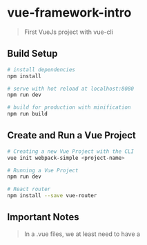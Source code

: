 # vue-framework-intro

> First VueJs project with vue-cli

## Build Setup

``` bash
# install dependencies
npm install

# serve with hot reload at localhost:8080
npm run dev

# build for production with minification
npm run build
```

## Create and Run a Vue Project

``` bash
# Creating a new Vue Project with the CLI
vue init webpack-simple <project-name>

# Running a Vue Project
npm run dev

# React router
npm install --save vue-router

```

## Important Notes

> In a .vue files, we at least need to have a <template> code, we can skip the others like <script> or <style>

> A component can be used as a global component or only used in a specific one.

For detailed explanation on how things work, consult the [docs for vue-loader](http://vuejs.github.io/vue-loader).


## Understanding workflows & webpack

#### How webpack works: Entry and Output

> The main configuration in webpack.config.js are regarding to: entry and output.

#### Modules, rules and plugins

> All requried plugins and where they are going to be located.


# REACT JS

## NOTES

> React Js can not be configured locally, it will need babel for the implementation of a project following this library.
